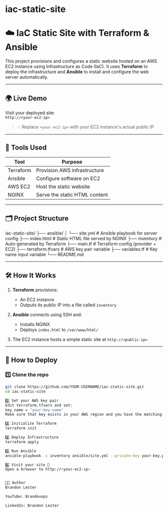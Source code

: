 # iac-static-site
# ☁️ IaC Static Site with Terraform & Ansible

This project provisions and configures a static website hosted on an AWS EC2 instance using Infrastructure as Code (IaC). It uses **Terraform** to deploy the infrastructure and **Ansible** to install and configure the web server automatically.

---

## 🌍 Live Demo
Visit your deployed site:  
`http://<your-ec2-ip>`

> 💡 Replace `<your-ec2-ip>` with your EC2 instance's actual public IP

---

## 🧰 Tools Used

| Tool        | Purpose                            |
|-------------|------------------------------------|
| Terraform   | Provision AWS infrastructure       |
| Ansible     | Configure software on EC2          |
| AWS EC2     | Host the static website            |
| NGINX       | Serve the static HTML content      |

---

## 🗂️ Project Structure

iac-static-site/ ├── ansible/ │ └── site.yml # Ansible playbook for server config ├── index.html # Static HTML file served by NGINX ├── inventory # Auto-generated by Terraform ├── main.tf # Terraform config (provider + EC2) ├── terraform.tfvars # AWS key pair variable ├── variables.tf # Key name input variable └── README.md


---

## 🛠️ How It Works

1. **Terraform** provisions:
   - An EC2 instance
   - Outputs its public IP into a file called `inventory`

2. **Ansible** connects using SSH and:
   - Installs NGINX
   - Deploys `index.html` to `/var/www/html/`

3. The EC2 instance hosts a simple static site at `http://<public-ip>`

---

## 🚀 How to Deploy

### 1️⃣ Clone the repo
```bash
git clone https://github.com/YOUR-USERNAME/iac-static-site.git
cd iac-static-site

2️⃣ Set your AWS key pair
Edit terraform.tfvars and set:
key_name = "your-key-name"
Make sure that key exists in your AWS region and you have the matching .pem file.

3️⃣ Initialize Terraform
terraform init

4️⃣ Deploy Infrastructure
terraform apply

5️⃣ Run Ansible
ansible-playbook -i inventory ansible/site.yml --private-key your-key.pem -u ubuntu

6️⃣ Visit your site 🎉
Open a browser to http://<your-ec2-ip>


👨‍💻 Author
Brandon Lester

YouTube: Brandevops

LinkedIn: Brandon Lester
